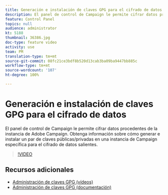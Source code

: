 ```yaml
---
title: Generación e instalación de claves GPG para el cifrado de datos
description: El panel de control de Campaign le permite cifrar datos procedentes de la instancia de Adobe Campaign. Obtenga información sobre cómo generar e instalar un par de claves pública y privada en una instancia de Campaign específica para el cifrado de datos salientes.
feature: Control Panel
topics: null
audience: administrator
kt: 5188
thumbnail: 36386.jpg
doc-type: feature video
activity: use
team: PM
translation-type: tm+mt
source-git-commit: 08fc21ce3bdf8b520d13cab3ba09ba9447bb885c
workflow-type: tm+mt
source-wordcount: '107'
ht-degree: 100%

---
```



# Generación e instalación de claves GPG para el cifrado de datos

El panel de control de Campaign le permite cifrar datos procedentes de la instancia de Adobe Campaign. Obtenga información sobre cómo generar e instalar un par de claves públicas/privadas en una instancia de Campaign específica para el cifrado de datos salientes.

>[!VIDEO](https://video.tv.adobe.com/v/36386?quality=12)

## Recursos adicionales

* [Administración de claves GPG (vídeos)](./gpg-key-management-overview.md)
* [Administración de claves GPG (documentación)](https://docs.adobe.com/content/help/es-ES/control-panel/using/instances-settings/gpg-keys-management.html)
